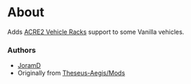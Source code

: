 # About

Adds [ACRE2 Vehicle Racks](http://acre2.idi-systems.com/wiki/user/vehicle-racks) support to some Vanilla vehicles.

### Authors

- [JoramD](https://github.com/JoramD0)
- Originally from [Theseus-Aegis/Mods](https://github.com/Theseus-Aegis/Mods)
